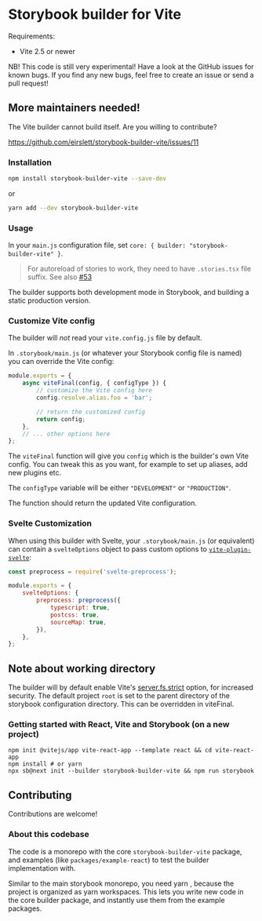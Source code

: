 # Storybook builder for Vite

Requirements:

-   Vite 2.5 or newer

NB! This code is still very experimental! Have a look at the GitHub issues
for known bugs. If you find any new bugs, feel free to create an issue
or send a pull request!

## More maintainers needed!

The Vite builder cannot build itself.
Are you willing to contribute?

https://github.com/eirslett/storybook-builder-vite/issues/11

### Installation

```bash
npm install storybook-builder-vite --save-dev
```

or

```bash
yarn add --dev storybook-builder-vite
```

### Usage

In your `main.js` configuration file,
set `core: { builder: "storybook-builder-vite" }`.

> For autoreload of stories to work, they need to have `.stories.tsx` file suffix.
> See also [#53](https://github.com/eirslett/storybook-builder-vite/pull/53)

The builder supports both development mode in Storybook, and building a static production version.

### Customize Vite config

The builder will _not_ read your `vite.config.js` file by default.

In `.storybook/main.js` (or whatever your Storybook config file is named)
you can override the Vite config:

```javascript
module.exports = {
    async viteFinal(config, { configType }) {
        // customize the Vite config here
        config.resolve.alias.foo = 'bar';

        // return the customized config
        return config;
    },
    // ... other options here
};
```

The `viteFinal` function will give you `config` which is
the builder's own Vite config. You can tweak this as you want,
for example to set up aliases, add new plugins etc.

The `configType` variable will be either `"DEVELOPMENT"` or `"PRODUCTION"`.

The function should return the updated Vite configuration.

### Svelte Customization

When using this builder with Svelte, your `.storybook/main.js` (or equivalent)
can contain a `svelteOptions` object to pass custom options to
[`vite-plugin-svelte`](https://github.com/sveltejs/vite-plugin-svelte/tree/main/packages/vite-plugin-svelte):

```javascript
const preprocess = require('svelte-preprocess');

module.exports = {
    svelteOptions: {
        preprocess: preprocess({
            typescript: true,
            postcss: true,
            sourceMap: true,
        }),
    },
};
```

## Note about working directory

The builder will by default enable Vite's [server.fs.strict](https://vitejs.dev/config/#server-fs-strict)
option, for increased security. The default project `root` is set to the parent directory of the
storybook configuration directory. This can be overridden in viteFinal.

### Getting started with React, Vite and Storybook (on a new project)

```
npm init @vitejs/app vite-react-app --template react && cd vite-react-app
npm install # or yarn
npx sb@next init --builder storybook-builder-vite && npm run storybook
```

## Contributing

Contributions are welcome!

### About this codebase

The code is a monorepo with the core `storybook-builder-vite` package,
and examples (like `packages/example-react`) to test the builder implementation with.

Similar to the main storybook monorepo, you need yarn , because the project is organized as yarn workspaces.
This lets you write new code in the core builder package, and instantly use them from
the example packages.
